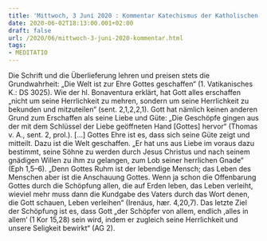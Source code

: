 ```yaml
---
title: 'Mittwoch, 3 Juni 2020 : Kommentar Katechismus der Katholischen Kirche'
date: 2020-06-02T18:13:00.001+02:00
draft: false
url: /2020/06/mittwoch-3-juni-2020-kommentar.html
tags: 
- MEDITATIO
---
```


Die Schrift und die Überlieferung lehren und preisen stets die Grundwahrheit: „Die Welt ist zur Ehre Gottes geschaffen“ (1. Vatikanisches K.: DS 3025). Wie der hl. Bonaventura erklärt, hat Gott alles erschaffen „nicht um seine Herrlichkeit zu mehren, sondern um seine Herrlichkeit zu bekunden und mitzuteilen“ (sent. 2,1,2,2,1). Gott hat nämlich keinen anderen Grund zum Erschaffen als seine Liebe und Güte: „Die Geschöpfe gingen aus der mit dem Schlüssel der Liebe geöffneten Hand \[Gottes\] hervor“ (Thomas v. A., sent. 2, prol.). \[…\] Gottes Ehre ist es, dass sich seine Güte zeigt und mitteilt. Dazu ist die Welt geschaffen. „Er hat uns aus Liebe im voraus dazu bestimmt, seine Söhne zu werden durch Jesus Christus und nach seinem gnädigen Willen zu ihm zu gelangen, zum Lob seiner herrlichen Gnade“ (Eph 1,5–6). „Denn Gottes Ruhm ist der lebendige Mensch; das Leben des Menschen aber ist die Anschauung Gottes. Wenn ja schon die Offenbarung Gottes durch die Schöpfung allen, die auf Erden leben, das Leben verleiht, wieviel mehr muss dann die Kundgabe des Vaters durch das Wort denen, die Gott schauen, Leben verleihen“ (Irenäus, hær. 4,20,7). Das letzte Ziel der Schöpfung ist es, dass Gott „der Schöpfer von allem, endlich ,alles in allem‘ (1 Kor 15,28) sein wird, indem er zugleich seine Herrlichkeit und unsere Seligkeit bewirkt“ (AG 2).